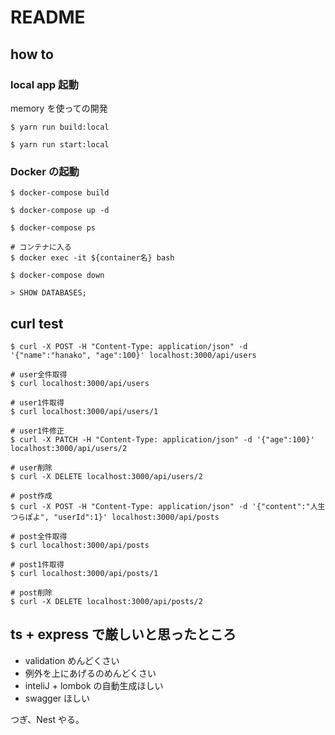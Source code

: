 # README

## how to

### local app 起動

memory を使っての開発

```
$ yarn run build:local

$ yarn run start:local
```

### Docker の起動

```
$ docker-compose build

$ docker-compose up -d

$ docker-compose ps

# コンテナに入る
$ docker exec -it ${container名} bash

$ docker-compose down
```

```
> SHOW DATABASES;
```

## curl test

```
$ curl -X POST -H "Content-Type: application/json" -d '{"name":"hanako", "age":100}' localhost:3000/api/users

# user全件取得
$ curl localhost:3000/api/users

# user1件取得
$ curl localhost:3000/api/users/1

# user1件修正
$ curl -X PATCH -H "Content-Type: application/json" -d '{"age":100}' localhost:3000/api/users/2

# user削除
$ curl -X DELETE localhost:3000/api/users/2

# post作成
$ curl -X POST -H "Content-Type: application/json" -d '{"content":"人生つらぽよ", "userId":1}' localhost:3000/api/posts

# post全件取得
$ curl localhost:3000/api/posts

# post1件取得
$ curl localhost:3000/api/posts/1

# post削除
$ curl -X DELETE localhost:3000/api/posts/2
```

## ts + express で厳しいと思ったところ

- validation めんどくさい
- 例外を上にあげるのめんどくさい
- inteliJ + lombok の自動生成ほしい
- swagger ほしい

つぎ、Nest やる。
